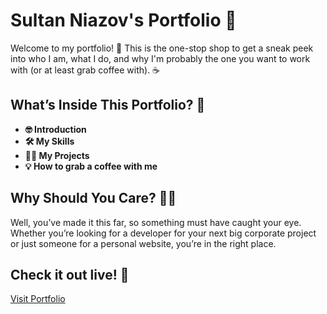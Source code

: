# Sultan Niazov's Portfolio 🚀

Welcome to my portfolio! 👋
This is the one-stop shop to get a sneak peek into
who I am,
what I do, and
why I'm probably the one you want to work with
(or at least grab coffee with). ☕️

## What’s Inside This Portfolio? 📂

- **🤓 Introduction**
- **🛠️ My Skills**
- **👨‍💻 My Projects**
- **💡 How to grab a coffee with me**

## Why Should You Care? 🤷‍♂️

Well, you’ve made it this far, so something must have caught your eye. Whether you’re looking for a developer for your next big corporate project or just someone for a personal website, you’re in the right place.

## Check it out live! 👀
[Visit Portfolio](https://sultanniazov.com/)
